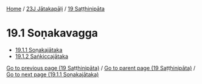 
[Home](/) / [23J Jātakapāḷi](../../23J.md) / [19 Saṭṭhinipāta](../19.md)

# 19.1 Soṇakavagga

* [19.1.1 Soṇakajātaka](19.1/19.1.1.md)
* [19.1.2 Saṅkiccajātaka](19.1/19.1.2.md)

[Go to previous page (19 Saṭṭhinipāta)](../19.md) / [Go to parent page (19 Saṭṭhinipāta)](../19.md) / [Go to next page (19.1.1 Soṇakajātaka)](19.1/19.1.1.md)



